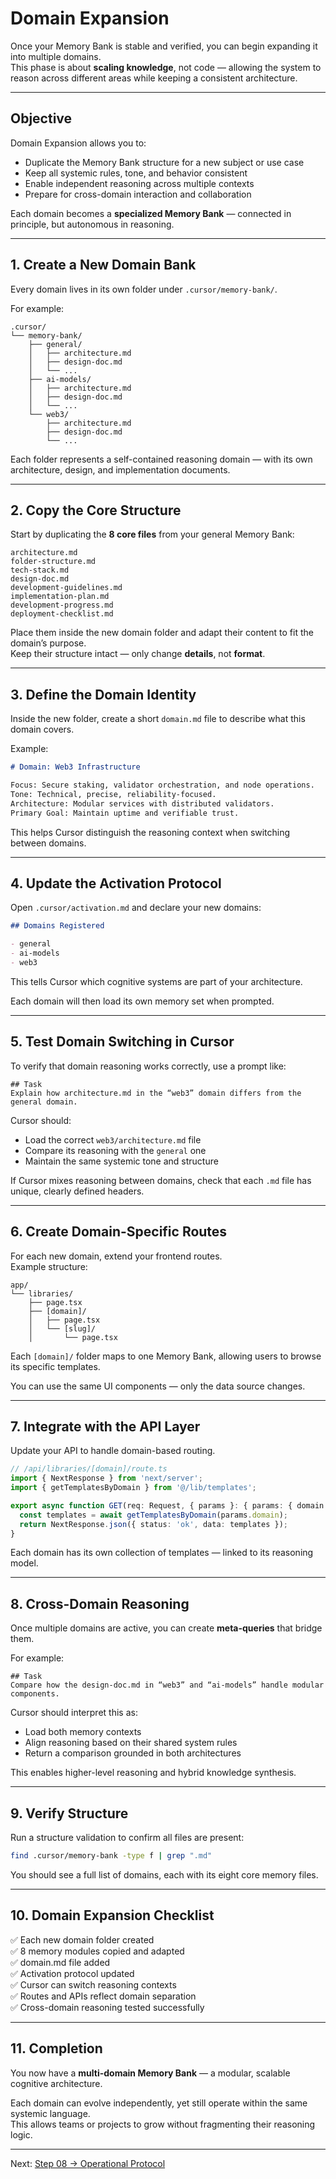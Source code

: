 # Domain Expansion

Once your Memory Bank is stable and verified, you can begin expanding it into multiple domains.  
This phase is about **scaling knowledge**, not code — allowing the system to reason across different areas while keeping a consistent architecture.

---

## Objective

Domain Expansion allows you to:

- Duplicate the Memory Bank structure for a new subject or use case  
- Keep all systemic rules, tone, and behavior consistent  
- Enable independent reasoning across multiple contexts  
- Prepare for cross-domain interaction and collaboration  

Each domain becomes a **specialized Memory Bank** — connected in principle, but autonomous in reasoning.

---

## 1. Create a New Domain Bank

Every domain lives in its own folder under `.cursor/memory-bank/`.

For example:

```
.cursor/
└── memory-bank/
    ├── general/
    │   ├── architecture.md
    │   ├── design-doc.md
    │   └── ...
    ├── ai-models/
    │   ├── architecture.md
    │   ├── design-doc.md
    │   └── ...
    └── web3/
        ├── architecture.md
        ├── design-doc.md
        └── ...
```

Each folder represents a self-contained reasoning domain — with its own architecture, design, and implementation documents.

---

## 2. Copy the Core Structure

Start by duplicating the **8 core files** from your general Memory Bank:

```
architecture.md  
folder-structure.md  
tech-stack.md  
design-doc.md  
development-guidelines.md  
implementation-plan.md  
development-progress.md  
deployment-checklist.md
```

Place them inside the new domain folder and adapt their content to fit the domain’s purpose.  
Keep their structure intact — only change **details**, not **format**.

---

## 3. Define the Domain Identity

Inside the new folder, create a short `domain.md` file to describe what this domain covers.

Example:

```markdown
# Domain: Web3 Infrastructure

Focus: Secure staking, validator orchestration, and node operations.  
Tone: Technical, precise, reliability-focused.  
Architecture: Modular services with distributed validators.  
Primary Goal: Maintain uptime and verifiable trust.
```

This helps Cursor distinguish the reasoning context when switching between domains.

---

## 4. Update the Activation Protocol

Open `.cursor/activation.md` and declare your new domains:

```markdown
## Domains Registered

- general
- ai-models
- web3
```

This tells Cursor which cognitive systems are part of your architecture.

Each domain will then load its own memory set when prompted.

---

## 5. Test Domain Switching in Cursor

To verify that domain reasoning works correctly, use a prompt like:

```
## Task
Explain how architecture.md in the “web3” domain differs from the general domain.
```

Cursor should:
- Load the correct `web3/architecture.md` file  
- Compare its reasoning with the `general` one  
- Maintain the same systemic tone and structure  

If Cursor mixes reasoning between domains, check that each `.md` file has unique, clearly defined headers.

---

## 6. Create Domain-Specific Routes

For each new domain, extend your frontend routes.  
Example structure:

```
app/
└── libraries/
    ├── page.tsx
    ├── [domain]/
    │   ├── page.tsx
    │   └── [slug]/
    │       └── page.tsx
```

Each `[domain]/` folder maps to one Memory Bank, allowing users to browse its specific templates.

You can use the same UI components — only the data source changes.

---

## 7. Integrate with the API Layer

Update your API to handle domain-based routing.

```typescript
// /api/libraries/[domain]/route.ts
import { NextResponse } from 'next/server';
import { getTemplatesByDomain } from '@/lib/templates';

export async function GET(req: Request, { params }: { params: { domain: string } }) {
  const templates = await getTemplatesByDomain(params.domain);
  return NextResponse.json({ status: 'ok', data: templates });
}
```

Each domain has its own collection of templates — linked to its reasoning model.

---

## 8. Cross-Domain Reasoning

Once multiple domains are active, you can create **meta-queries** that bridge them.

For example:

```
## Task
Compare how the design-doc.md in “web3” and “ai-models” handle modular components.
```

Cursor should interpret this as:
- Load both memory contexts  
- Align reasoning based on their shared system rules  
- Return a comparison grounded in both architectures  

This enables higher-level reasoning and hybrid knowledge synthesis.

---

## 9. Verify Structure

Run a structure validation to confirm all files are present:

```bash
find .cursor/memory-bank -type f | grep ".md"
```

You should see a full list of domains, each with its eight core memory files.

---

## 10. Domain Expansion Checklist

✅ Each new domain folder created  
✅ 8 memory modules copied and adapted  
✅ domain.md file added  
✅ Activation protocol updated  
✅ Cursor can switch reasoning contexts  
✅ Routes and APIs reflect domain separation  
✅ Cross-domain reasoning tested successfully  

---

## 11. Completion

You now have a **multi-domain Memory Bank** — a modular, scalable cognitive architecture.

Each domain can evolve independently, yet still operate within the same systemic language.  
This allows teams or projects to grow without fragmenting their reasoning logic.

---

Next: [Step 08 → Operational Protocol](../08-operational-protocol)
